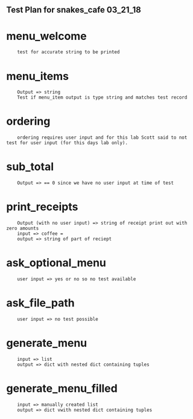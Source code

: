 ## Test Plan for snakes_cafe 03_21_18

# menu_welcome
        test for accurate string to be printed
        

# menu_items
        Output => string
        Test if menu_item output is type string and matches test record

# ordering
        ordering requires user input and for this lab Scott said to not test for user input (for this days lab only).


# sub_total
        Output => == 0 since we have no user input at time of test


# print_receipts
        Output (with no user input) => string of receipt print out with zero amounts
        input => coffee = 
        output => string of part of reciept

# ask_optional_menu
        user input => yes or no so no test available
        
# ask_file_path
        user input => no test possible

# generate_menu
        input => list 
        output => dict with nested dict containing tuples 

# generate_menu_filled
        input => manually created list
        output => dict vwith nested dict containing tuples

